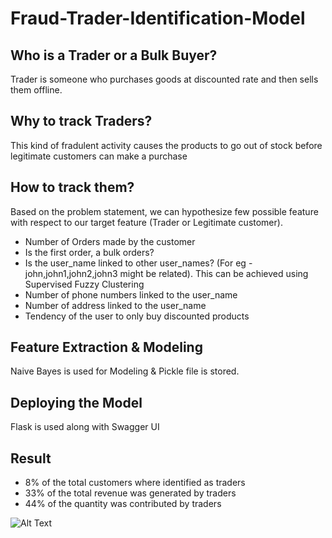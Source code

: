 # Fraud-Trader-Identification-Model

## Who is a Trader or a Bulk Buyer?
Trader is someone who purchases goods at discounted rate and then sells them offline. 

## Why to track Traders?
This kind of fradulent activity causes the products to go out of stock before legitimate customers can make a purchase

## How to track them?

Based on the problem statement, we can hypothesize few possible feature with respect to our target feature (Trader or Legitimate customer).

- Number of Orders made by the customer
- Is the first order, a bulk orders?
- Is the user_name linked to other user_names? (For eg - john,john1,john2,john3 might be related). This can be achieved using Supervised Fuzzy Clustering
- Number of phone numbers linked to the user_name
- Number of address linked to the user_name
- Tendency of the user to only buy discounted products

## Feature Extraction & Modeling

Naive Bayes is used for Modeling & Pickle file is stored.

## Deploying the Model 

Flask is used along with Swagger UI

## Result

- 8% of the total customers where identified as traders
- 33% of the total revenue was generated by traders
- 44% of the quantity was contributed by traders

![Alt Text]('output.gif')

